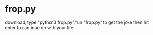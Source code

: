 # frop.py
download, type "python3 frop.py"/run "frop.py" to get the joke
then hit enter to continue on with your life

